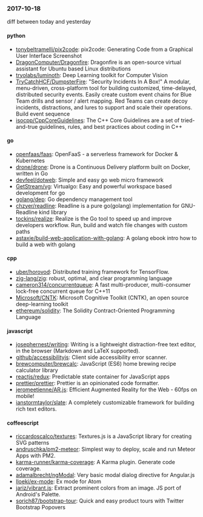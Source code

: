 ### 2017-10-18
diff between today and yesterday

#### python
* [tonybeltramelli/pix2code](https://github.com/tonybeltramelli/pix2code): pix2code: Generating Code from a Graphical User Interface Screenshot
* [DragonComputer/Dragonfire](https://github.com/DragonComputer/Dragonfire): Dragonfire is an open-source virtual assistant for Ubuntu based Linux distributions
* [tryolabs/luminoth](https://github.com/tryolabs/luminoth): Deep Learning toolkit for Computer Vision
* [TryCatchHCF/DumpsterFire](https://github.com/TryCatchHCF/DumpsterFire): "Security Incidents In A Box!" A modular, menu-driven, cross-platform tool for building customized, time-delayed, distributed security events. Easily create custom event chains for Blue Team drills and sensor / alert mapping. Red Teams can create decoy incidents, distractions, and lures to support and scale their operations. Build event sequence
* [isocpp/CppCoreGuidelines](https://github.com/isocpp/CppCoreGuidelines): The C++ Core Guidelines are a set of tried-and-true guidelines, rules, and best practices about coding in C++

#### go
* [openfaas/faas](https://github.com/openfaas/faas): OpenFaaS - a serverless framework for Docker & Kubernetes
* [drone/drone](https://github.com/drone/drone): Drone is a Continuous Delivery platform built on Docker, written in Go
* [devfeel/dotweb](https://github.com/devfeel/dotweb): Simple and easy go web micro framework
* [GetStream/vg](https://github.com/GetStream/vg): Virtualgo: Easy and powerful workspace based development for go
* [golang/dep](https://github.com/golang/dep): Go dependency management tool
* [chzyer/readline](https://github.com/chzyer/readline): Readline is a pure go(golang) implementation for GNU-Readline kind library
* [tockins/realize](https://github.com/tockins/realize): Realize is the Go tool to speed up and improve developers workflow. Run, build and watch file changes with custom paths
* [astaxie/build-web-application-with-golang](https://github.com/astaxie/build-web-application-with-golang): A golang ebook intro how to build a web with golang

#### cpp
* [uber/horovod](https://github.com/uber/horovod): Distributed training framework for TensorFlow.
* [zig-lang/zig](https://github.com/zig-lang/zig): robust, optimal, and clear programming language
* [cameron314/concurrentqueue](https://github.com/cameron314/concurrentqueue): A fast multi-producer, multi-consumer lock-free concurrent queue for C++11
* [Microsoft/CNTK](https://github.com/Microsoft/CNTK): Microsoft Cognitive Toolkit (CNTK), an open source deep-learning toolkit
* [ethereum/solidity](https://github.com/ethereum/solidity): The Solidity Contract-Oriented Programming Language

#### javascript
* [josephernest/writing](https://github.com/josephernest/writing): Writing is a lightweight distraction-free text editor, in the browser (Markdown and LaTeX supported).
* [github/accessibilityjs](https://github.com/github/accessibilityjs): Client side accessibility error scanner.
* [brewcomputer/brewcalc](https://github.com/brewcomputer/brewcalc): JavaScript (ES6) home brewing recipe calculator library
* [reactjs/redux](https://github.com/reactjs/redux): Predictable state container for JavaScript apps
* [prettier/prettier](https://github.com/prettier/prettier): Prettier is an opinionated code formatter.
* [jeromeetienne/AR.js](https://github.com/jeromeetienne/AR.js): Efficient Augmented Reality for the Web - 60fps on mobile!
* [ianstormtaylor/slate](https://github.com/ianstormtaylor/slate): A completely customizable framework for building rich text editors.

#### coffeescript
* [riccardoscalco/textures](https://github.com/riccardoscalco/textures): Textures.js is a JavaScript library for creating SVG patterns
* [andruschka/pm2-meteor](https://github.com/andruschka/pm2-meteor): Simplest way to deploy, scale and run Meteor Apps with PM2.
* [karma-runner/karma-coverage](https://github.com/karma-runner/karma-coverage): A Karma plugin. Generate code coverage.
* [adamalbrecht/ngModal](https://github.com/adamalbrecht/ngModal): Very basic modal dialog directive for Angular.js
* [lloeki/ex-mode](https://github.com/lloeki/ex-mode): Ex mode for Atom
* [jariz/vibrant.js](https://github.com/jariz/vibrant.js): Extract prominent colors from an image. JS port of Android's Palette.
* [sorich87/bootstrap-tour](https://github.com/sorich87/bootstrap-tour): Quick and easy product tours with Twitter Bootstrap Popovers
